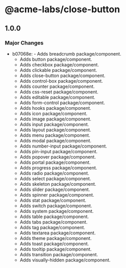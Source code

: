 # @acme-labs/close-button

## 1.0.0
### Major Changes

- b07068e: - Adds breadcrumb package/component.
  - Adds button package/component.
  - Adds checkbox package/component.
  - Adds clickable package/component.
  - Adds close-button package/component.
  - Adds control-box package/component.
  - Adds counter package/component.
  - Adds css-reset package/component.
  - Adds editable package/component.
  - Adds form-control package/component.
  - Adds hooks package/component.
  - Adds icon package/component.
  - Adds image package/component.
  - Adds input package/component.
  - Adds layout package/component.
  - Adds menu package/component.
  - Adds modal package/component.
  - Adds number-input package/component.
  - Adds pin-input package/component.
  - Adds popover package/component.
  - Adds portal package/component.
  - Adds progress package/component.
  - Adds radio package/component.
  - Adds select package/component.
  - Adds skeleton package/component.
  - Adds slider package/component.
  - Adds spinner package/component.
  - Adds stat package/component.
  - Adds switch package/component.
  - Adds system package/component.
  - Adds table package/component.
  - Adds tabs package/component.
  - Adds tag package/component.
  - Adds textarea package/component.
  - Adds theme package/component.
  - Adds toast package/component.
  - Adds tooltip package/component.
  - Adds transition package/component.
  - Adds visually-hidden package/component.
